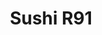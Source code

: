 ---
layout: place
title: "Sushi R91"
permalink: /california/corona/sushi-r91.html
stateAbbr: CA
stateName: California
cityName: Corona
place_id: ChIJH-vTHW-43IARzy2kkRJeItE
photos:
  - name: >-
      places/ChIJH-vTHW-43IARzy2kkRJeItE/photos/AUy1YQ3kOHtATEi1KA4Jf-mZMMC5dFcL-RoER8eyakTRK8LOJFpxTe7aSM1z3NUP1GGAnDnKVkDuAuh3TqJb6dvP5YWNY52eXaqy8LJsWAd6Am6lTzXmu7AFzKO_jZFutcceD3mkzqUI2hqQJqDqo92DdiX7li79Zw_Ex3xoHWHZ4WiLMI2kRnvxjZgbjQUGMtHSB-BpHJiOPjvCwvACrhZTNJKLJZXsc0v5JzVqX_bz9Nbh3AdLrPlv2071jMT92qLAiUv1e30YIkVgsHUEl9vCwqMW1N0DC1hUDlKKuglbbAw
    widthPx: 3024
    heightPx: 4032
    authorAttributions:
      - displayName: Sushi R91
        uri: https://maps.google.com/maps/contrib/102397612665058720921
        photoUri: >-
          https://lh3.googleusercontent.com/a-/ALV-UjWTZCRFnEpmbFyyFuNPkdEEQ71E2fXvA57bwiLp1sLaEocisg=s100-p-k-no-mo
    flagContentUri: >-
      https://www.google.com/local/imagery/report/?cb_client=maps_api_places.places_api&image_key=!1e10!2sAF1QipPDd1mURe8piuWMsCcom9dI00qT2YtOKbhZ13Y&hl=en-US
    googleMapsUri: >-
      https://www.google.com/maps/place//data=!3m4!1e2!3m2!1sAF1QipPDd1mURe8piuWMsCcom9dI00qT2YtOKbhZ13Y!2e10!4m2!3m1!1s0x80dcb86f1dd3eb1f:0xd1225e1291a42dcf
  - name: >-
      places/ChIJH-vTHW-43IARzy2kkRJeItE/photos/AUy1YQ38W6yUBKhz127QemjCp1nxyXjGNNZNxT6Z6XIVvHfjSUYwYB4LdetH7yk_arwH4hX2MMb3mAyoMfiito9XEF_GgtTqJt8AAl4CEu-DFSgfoGcI_-ZX89OiPKBjMS4IsY3zpmnOQRUNZUtkcRH4gVrncSPwzFT7yxIZu8y_J3VCqJsC62m5lrUJ8b2pFACcDz9AasT1MvWFGMTXwhy1OExOh7Ap2_tLr0OUymKWkE-U11twPUxsw7dUOgLHthw5HvXl1GdBfkWhR3GoWpOsG0cNVbS2_5IoSk-W1rajhLyuAI0YfiTrv3WbxJ5dM8Si8vqNtPnf3Du-w7nQBPGOa423Y1nbyl4AaU3w0Z-BlI4rpRNRQDf1p6cc79lVHNdi7ftoK0GXeeSsWUC0e9SG8fioG4IB76Xr-_3ymEWaRQ8stQ
    widthPx: 4800
    heightPx: 3600
    authorAttributions:
      - displayName: Tim Eagleson
        uri: https://maps.google.com/maps/contrib/106835759683973416759
        photoUri: >-
          https://lh3.googleusercontent.com/a/ACg8ocJYTYMeTkh186ZgV8Da9n2JfdkOCFMDohIT82F4Gx_sy2OBAg=s100-p-k-no-mo
    flagContentUri: >-
      https://www.google.com/local/imagery/report/?cb_client=maps_api_places.places_api&image_key=!1e10!2sCIHM0ogKEICAgMDwttvkEQ&hl=en-US
    googleMapsUri: >-
      https://www.google.com/maps/place//data=!3m4!1e2!3m2!1sCIHM0ogKEICAgMDwttvkEQ!2e10!4m2!3m1!1s0x80dcb86f1dd3eb1f:0xd1225e1291a42dcf
  - name: >-
      places/ChIJH-vTHW-43IARzy2kkRJeItE/photos/AUy1YQ1ow3IEnkjZTVOulb3JunttmRN6pgJykM2VMctcy6xi2BSl8HpNo-Tdw7eDugU6nh2iQtAdMIjznppD3whCkLc1XIXybn-GakJ-qkoNMIe4eZTgj4-WOrlAGPKjYIO-kRrcCBdv6ruXYlyznHEbtVc4UsjiV1Llm3uOBCtQ0tIzcgIF_7KPSp4S8EERgM7gMFrHRA-3o3D5RZHsreg4RK00obQwsRivNPpHvOAq_56MMTJhYvm091joUBJoJh2lZAhE4j6BaWvmcUbfI2cGW9tsqaiXNDjNb06CN3CCMrc
    widthPx: 3024
    heightPx: 4032
    authorAttributions:
      - displayName: Sushi R91
        uri: https://maps.google.com/maps/contrib/102397612665058720921
        photoUri: >-
          https://lh3.googleusercontent.com/a-/ALV-UjWTZCRFnEpmbFyyFuNPkdEEQ71E2fXvA57bwiLp1sLaEocisg=s100-p-k-no-mo
    flagContentUri: >-
      https://www.google.com/local/imagery/report/?cb_client=maps_api_places.places_api&image_key=!1e10!2sAF1QipMM8EiW4RwnTPeqdWxhn6UgJO1AQS5jL2BteIs&hl=en-US
    googleMapsUri: >-
      https://www.google.com/maps/place//data=!3m4!1e2!3m2!1sAF1QipMM8EiW4RwnTPeqdWxhn6UgJO1AQS5jL2BteIs!2e10!4m2!3m1!1s0x80dcb86f1dd3eb1f:0xd1225e1291a42dcf
  - name: >-
      places/ChIJH-vTHW-43IARzy2kkRJeItE/photos/AUy1YQ2uNoUGZ2Rq2aSIkB-JqtGWDbSdqQphtvWzcAFruENNkAaXIvQWje9dwaVlg0eeyBOZMSq5hxVflfCitELSUbDtQA_neLt0hNzRXnhLV7UowbCQ_bz9lj6GWuNX2TJoWCHvGK0tVG69FsrAg4E_e92Nmy48D5bPgmkaqtTlcfhdYNHEhqbKBCXAPqE-RsB_2hMvrAg82EkWFgUz5Beqyu2TiiGTRdvZFeGXKmv0n9aL3BaRoNg6QHl9wrKk92cNUD5O5mIyPz1_FdqqXVXQubwBIK3iNRafb5ofUMCJb_Pf86WE5Xh_2HRBzT9qSVJEw6qS4rKHDcVPPhEFKT7wQ19T-V30trkIFVrvlJ-C_0MNqi59YMDYMQ5WYop8PWEx9ITRkm_ctq0fXhRNNF0SF7EfGKap_rxUoj036e34VbSLsCorcc3Fgoaf7Ju7FVw5
    widthPx: 3472
    heightPx: 4624
    authorAttributions:
      - displayName: Phillystyle
        uri: https://maps.google.com/maps/contrib/112956721100297861139
        photoUri: >-
          https://lh3.googleusercontent.com/a-/ALV-UjUu-dDIXxqDTTsyfUBnk6BI7563KY5SG_Y5Ay1h7Cus_6TtBIPUKg=s100-p-k-no-mo
    flagContentUri: >-
      https://www.google.com/local/imagery/report/?cb_client=maps_api_places.places_api&image_key=!1e10!2sCIABIhADyc5UzxD0DWe8-W4ABCBs&hl=en-US
    googleMapsUri: >-
      https://www.google.com/maps/place//data=!3m4!1e2!3m2!1sCIABIhADyc5UzxD0DWe8-W4ABCBs!2e10!4m2!3m1!1s0x80dcb86f1dd3eb1f:0xd1225e1291a42dcf
  - name: >-
      places/ChIJH-vTHW-43IARzy2kkRJeItE/photos/AUy1YQ3UV2-fR6q9dEgK-cqV_9FbNNZx1qGa4oeOBXu4Jha-PSs4FiczdqpNLJ6Ybm13nZsOBYPhjrLlCgu7jnjsTMMzQEYorm0l5tggZGu83QVdyf2c_puX8gHtd4AkAFduKUdfKiFcSMUkKaZvG_EQSMBb9ZIyaOuwXkQPm3LpWXtfoI0xzgMYCq8OfXQ77xGVDMcvw8FlLyH8as_4in-qz0zAFTvjl0IOAFXd4wrXIC6R4fwNofDmkjjIRWxmxhB1pq0mAiGkH3-rmmpleW437NF7eDStkg5huLalqyq8Qgrw2UsdCH9LNbdTBkGG4SLmdJa7X_i32j2UU-OMFCxQ7p-6fxl04vokT4u7PFfNytlGBSKlLBNNWAU5TVAaQN2TKdKKmULOH48e_ugZQaNpxx3A2CyKbw98hQGV6o1ccYtCp7ei
    widthPx: 4800
    heightPx: 3600
    authorAttributions:
      - displayName: Fresno Clovis2011
        uri: https://maps.google.com/maps/contrib/104574169123743213989
        photoUri: >-
          https://lh3.googleusercontent.com/a/ACg8ocK4fVVl_kxd17bNhZPLmiS5ydzwMbY8V_cdP2dKoGQjU5uUig=s100-p-k-no-mo
    flagContentUri: >-
      https://www.google.com/local/imagery/report/?cb_client=maps_api_places.places_api&image_key=!1e10!2sCIHM0ogKEICAgIDrqIa51gE&hl=en-US
    googleMapsUri: >-
      https://www.google.com/maps/place//data=!3m4!1e2!3m2!1sCIHM0ogKEICAgIDrqIa51gE!2e10!4m2!3m1!1s0x80dcb86f1dd3eb1f:0xd1225e1291a42dcf
  - name: >-
      places/ChIJH-vTHW-43IARzy2kkRJeItE/photos/AUy1YQ2yq7KOcnsCp1tNiY_sToSr5fTpDLHM2bfMwZ65pg-4DXe_EOBZK0UNg0TvVK_FvTaVDBM9eCWItffZaApxC16V6Thvt1CEn4z4sdxh0V4k3hoK0m0JYh8_ILBoJqRJyjvXYxsin60B1C_EP2BiCb5Y32p9G5fFnMzMrnXd5dXBDz68gV7DEPYOdaWvOgTC0ClbGJLv4dZqrZ6f94Gc-mpZ1bOfu_72auXQVjb1UXx4EehYqfHJXXuFy5yO3WMoWCDoro29BuHbjux-PUmziTQgu9DpgdgUMVO83tNOReROTRGPrr-f2YLJ0AGIMJCY95aw9Ba5fdINeF2n7MrXKQcl4qRthlVBn0nZopft-9RXpTyyArfzn-g273DNUJRYQnjC-BdtuNFmrrt31GkzS1Ni70N8g9GfWTfxzSxbq64k0ejo
    widthPx: 4800
    heightPx: 3600
    authorAttributions:
      - displayName: Martha Rodriguez
        uri: https://maps.google.com/maps/contrib/102606251495188152346
        photoUri: >-
          https://lh3.googleusercontent.com/a/ACg8ocLB8FbPQaQD6nOO_M-8oylk4GvLHPo8wR16ACrpnFIzuP0erg=s100-p-k-no-mo
    flagContentUri: >-
      https://www.google.com/local/imagery/report/?cb_client=maps_api_places.places_api&image_key=!1e10!2sCIHM0ogKEICAgICLt7W_lgE&hl=en-US
    googleMapsUri: >-
      https://www.google.com/maps/place//data=!3m4!1e2!3m2!1sCIHM0ogKEICAgICLt7W_lgE!2e10!4m2!3m1!1s0x80dcb86f1dd3eb1f:0xd1225e1291a42dcf
  - name: >-
      places/ChIJH-vTHW-43IARzy2kkRJeItE/photos/AUy1YQ23tqNCL3Cr2SXC5w0qNbPBfHjDmmFPel1c95b0gOOhqFHEN4CuNdC32Szq2WVJXEUa50Odna1TMkUlg7b85jMjJP6oeX1rLj3Oqfa7JoHd2spQwH764_9-90EfiNAEUUSBKV_gUVg7pcp4J-8pL1w-lyneSYblAr5S5fHOD1g_RD4f2QRo82g7hF2ud1VJyLodvO5xZNRV0_mezGi1YaBYI9R7RDODoRXQlHbzXO3lvP3oO74gyXpPW7uPfRRbhVbCoZJnO79r4HIQybdPklLnoaG0_9Uoab2JIfgrfcjHfRErWDKKjGXNSMChsEWv6oHsHeDn6VJxgohIEGVt73Y5UBcBQVDGzv489xnxbaiDFyn5Q_EdknMWL_RmsUSUOk-BgnqKLy9QoEdA_JLM2P79aX7mtkrxP3sztdAL158snsXM
    widthPx: 3600
    heightPx: 4800
    authorAttributions:
      - displayName: Martha Rodriguez
        uri: https://maps.google.com/maps/contrib/102606251495188152346
        photoUri: >-
          https://lh3.googleusercontent.com/a/ACg8ocLB8FbPQaQD6nOO_M-8oylk4GvLHPo8wR16ACrpnFIzuP0erg=s100-p-k-no-mo
    flagContentUri: >-
      https://www.google.com/local/imagery/report/?cb_client=maps_api_places.places_api&image_key=!1e10!2sCIHM0ogKEICAgICLt7W_1gE&hl=en-US
    googleMapsUri: >-
      https://www.google.com/maps/place//data=!3m4!1e2!3m2!1sCIHM0ogKEICAgICLt7W_1gE!2e10!4m2!3m1!1s0x80dcb86f1dd3eb1f:0xd1225e1291a42dcf
  - name: >-
      places/ChIJH-vTHW-43IARzy2kkRJeItE/photos/AUy1YQ3Ugi1lh1FEY3aUEeyuMwSanewqzcaJ6LBunDxyF_3vtXdtZWsq-RN2AEU0HFzHrE-nfr3YwZbf6arKqauXj6OnO2_-u_glvYAhguCJPUQP25XRkID5folNvygMSHNW8yN7GMLEE6sD1ZXhkHzDQ9zAZjwjJ-AXUBl8XwYMfTtTJDfHWTggW-kF1e8_gNz6JG0Lnr4jQQvCP7vCU7mkZSHZOo5Wuix6yv5ki88HMdIagWRfvBL4RaTJ89J3IgAR7KvxC38aGbuqQGEzxFNTK3ZvVwnVqP-4tcY_C_Bp4N2Ay4Z5_6iK5cCcDtEdEc4LQ468XlJplt48sMJzI9M4tx_xtZhMsrvlUTjYJD2nBrCs_wRyrR91h04UVCdUvFdb4-MY-WONG7UBPh79bsIeKoWDlPjPkXKWhKqYSJJV9FF3KpCBxV5xKX0irmbsY1op
    widthPx: 3472
    heightPx: 4624
    authorAttributions:
      - displayName: Phillystyle
        uri: https://maps.google.com/maps/contrib/112956721100297861139
        photoUri: >-
          https://lh3.googleusercontent.com/a-/ALV-UjUu-dDIXxqDTTsyfUBnk6BI7563KY5SG_Y5Ay1h7Cus_6TtBIPUKg=s100-p-k-no-mo
    flagContentUri: >-
      https://www.google.com/local/imagery/report/?cb_client=maps_api_places.places_api&image_key=!1e10!2sCIABIhAA3jqzQDPwL2e8-WsAAdXv&hl=en-US
    googleMapsUri: >-
      https://www.google.com/maps/place//data=!3m4!1e2!3m2!1sCIABIhAA3jqzQDPwL2e8-WsAAdXv!2e10!4m2!3m1!1s0x80dcb86f1dd3eb1f:0xd1225e1291a42dcf
  - name: >-
      places/ChIJH-vTHW-43IARzy2kkRJeItE/photos/AUy1YQ0J7LF-9WPljghyomPEQZNvYLhpgIrkK7ZezNjWph3y8_peYsyx9_Hy6xaF9FYmEa4JFIUeFxAhYEGcR0owzHcUXOxyu6y0kV_fppXOUGFB5sx50rDBWd_OZ0wgdGngOyqn6SKxKH2Yyrna6M5YzapFfGyoq_NzuUxajhUQ92BcLGymcB6w2XCfrBQrvHx_XVix447E9YLdedoBSCb4esLcl3GrmYqrFPJ_ThOQWN7fVeXncZynx_oiPUcWTyluRsS2D-9BDrvNZEkuJlDCR7r0OVme58NtKfcydA2Mjf5N1ouZvKCTZmZhxU1_A21uwJ0Y-gIXxDqdq4PU-_Skq1ERmmfIDIVIZRFfPZtbr3j0ZHao2Av-vZOWeqApWmFizFUDbh01i6iylrxcX6IZ2Yvz8OyHCv5rdJDSHz_u-mD2dp2L
    widthPx: 3024
    heightPx: 4032
    authorAttributions:
      - displayName: grace bill
        uri: https://maps.google.com/maps/contrib/107131326044486323965
        photoUri: >-
          https://lh3.googleusercontent.com/a-/ALV-UjWequI_L_Y_P6tZvqUtdOqFwUNXc0iamNAppmfUEhS816CbM5F5=s100-p-k-no-mo
    flagContentUri: >-
      https://www.google.com/local/imagery/report/?cb_client=maps_api_places.places_api&image_key=!1e10!2sCIHM0ogKEICAgICXuMOu3QE&hl=en-US
    googleMapsUri: >-
      https://www.google.com/maps/place//data=!3m4!1e2!3m2!1sCIHM0ogKEICAgICXuMOu3QE!2e10!4m2!3m1!1s0x80dcb86f1dd3eb1f:0xd1225e1291a42dcf
  - name: >-
      places/ChIJH-vTHW-43IARzy2kkRJeItE/photos/AUy1YQ0QaPBzLJvnDnehLM0DIZYBDAx50hF_I_JDpddSKfbQONe72hCOt-MWi8FL1TcLUQMDUpjFYzqi_bj1V6Mok-G4w4UZ3jS8ipjLG0PnEcySD2dPFNv4Y3D2f0rQ9eazzbi-UN2uGBhNRGcrGL3BCG2geCP47YyE4SHDIq5flCT3BleOTYJWWodZZHymu7Ty1TG05DdOvnszykDZ-FlPrkvpKA9K80BxQCn1bW3G1WUmjzOd3vKFmqKcEe_4Kq_O1od62cLdqX21y6eO351_WdZvBxuCXCABuQ3_z2BaY24cTbV00iJgZs4fGcOK7Bme56hStWJ6aT0l1DJh9okp8Qp5eNZjzB9umN3eH3KJvpWkqdFrtFR0tE9v3CHwAdtSmuyTXTNRxiJZNm9vRHZLG-G5f7vvR5yhKoD0zXZR68V6bw
    widthPx: 3024
    heightPx: 4032
    authorAttributions:
      - displayName: Carmen Rodriguez
        uri: https://maps.google.com/maps/contrib/115501874349490483074
        photoUri: >-
          https://lh3.googleusercontent.com/a/ACg8ocLISSsY67s6xu1ZIgihXePrh8b_SHc0KvWfApLhaDB6J35XmIlu=s100-p-k-no-mo
    flagContentUri: >-
      https://www.google.com/local/imagery/report/?cb_client=maps_api_places.places_api&image_key=!1e10!2sCIHM0ogKEICAgIDv8_XeDw&hl=en-US
    googleMapsUri: >-
      https://www.google.com/maps/place//data=!3m4!1e2!3m2!1sCIHM0ogKEICAgIDv8_XeDw!2e10!4m2!3m1!1s0x80dcb86f1dd3eb1f:0xd1225e1291a42dcf
address: '1525 E Ontario Ave #108, Corona, CA 92881, USA'
street: '1525 E Ontario Ave #108'
city: Corona
state: CA
zip: '92881'
country: USA
neighborhood: null
latitude: '33.843538'
longitude: '-117.533836'
accessibility_options:
  wheelchairAccessibleParking: true
  wheelchairAccessibleEntrance: true
  wheelchairAccessibleSeating: true
business_status: OPERATIONAL
name: Sushi R91
google_maps_links:
  directionsUri: >-
    https://www.google.com/maps/dir//''/data=!4m7!4m6!1m1!4e2!1m2!1m1!1s0x80dcb86f1dd3eb1f:0xd1225e1291a42dcf!3e0
  placeUri: https://maps.google.com/?cid=15069710736980979151
  writeAReviewUri: >-
    https://www.google.com/maps/place//data=!4m3!3m2!1s0x80dcb86f1dd3eb1f:0xd1225e1291a42dcf!12e1
  reviewsUri: >-
    https://www.google.com/maps/place//data=!4m4!3m3!1s0x80dcb86f1dd3eb1f:0xd1225e1291a42dcf!9m1!1b1
  photosUri: >-
    https://www.google.com/maps/place//data=!4m3!3m2!1s0x80dcb86f1dd3eb1f:0xd1225e1291a42dcf!10e5
primary_type: Sushi Restaurant
opening_hours:
  regular: null
  current: null
secondary_opening_hours:
  regular:
    weekdayDescriptions: null
    type: null
  current:
    weekdayDescriptions: null
    type: null
phone: null
price_level: null
price_range: null
rating: null
rating_count: 0
website: null
description: null
reviews: null
parking_options: null
payment_options: null
allow_dogs: null
curbside_pickup: null
delivery: null
dine_in: null
good_for_children: null
good_for_groups: null
good_for_sports: null
live_music: null
menu_for_children: null
outdoor_seating: null
reservable: null
restroom: null
serves_beer: null
serves_breakfast: null
serves_brunch: null
serves_cocktails: null
serves_coffee: null
serves_dinner: null
serves_dessert: null
serves_lunch: null
serves_vegetarian_food: null
serves_wine: null
takeout: null
slug: Sushi-R91

---